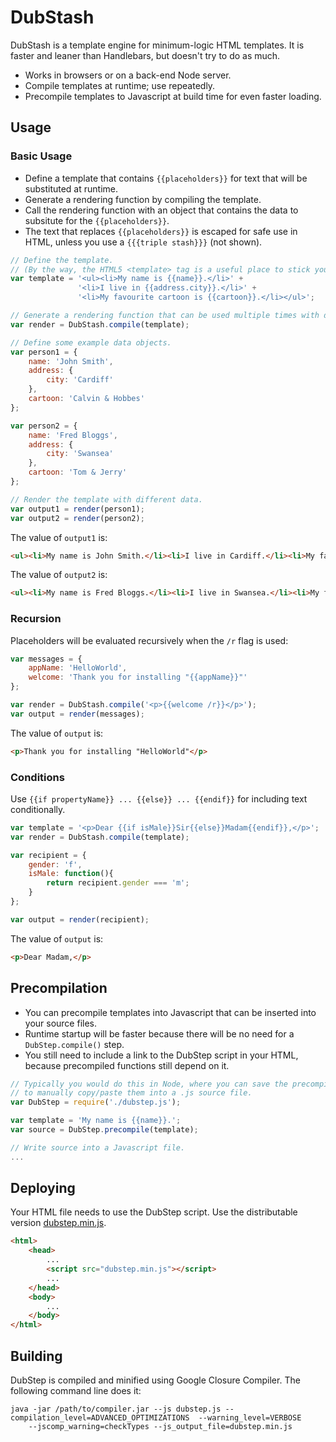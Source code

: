 DubStash
========

DubStash is a template engine for minimum-logic HTML templates. It is faster and leaner than 
Handlebars, but doesn't try to do as much.

* Works in browsers or on a back-end Node server.
* Compile templates at runtime; use repeatedly.
* Precompile templates to Javascript at build time for even faster loading.


## Usage

### Basic Usage

* Define a template that contains `{{placeholders}}` for text that will be substituted at runtime. 
* Generate a rendering function by compiling the template.
* Call the rendering function with an object that contains the data to subsitute for the 
  `{{placeholders}}`. 
* The text that replaces `{{placeholders}}` is escaped for safe use in HTML, unless you use a 
  `{{{triple stash}}}` (not shown).

```js
// Define the template. 
// (By the way, the HTML5 <template> tag is a useful place to stick your templates.)
var template = '<ul><li>My name is {{name}}.</li>' +
			   '<li>I live in {{address.city}}.</li>' +
			   '<li>My favourite cartoon is {{cartoon}}.</li></ul>';	

// Generate a rendering function that can be used multiple times with different data.
var render = DubStash.compile(template);

// Define some example data objects.
var person1 = {
	name: 'John Smith',
	address: {
		city: 'Cardiff'
	},
	cartoon: 'Calvin & Hobbes'
};

var person2 = {
	name: 'Fred Bloggs',
	address: {
		city: 'Swansea'
	},
	cartoon: 'Tom & Jerry'
};

// Render the template with different data.
var output1 = render(person1);
var output2 = render(person2);
```

The value of `output1` is:
```html
<ul><li>My name is John Smith.</li><li>I live in Cardiff.</li><li>My favourite cartoon is Calvin &amp; Hobbes.</li></ul>
```

The value of `output2` is:
```html
<ul><li>My name is Fred Bloggs.</li><li>I live in Swansea.</li><li>My favourite cartoon is Tom &amp; Jerry.</li></ul>
```

### Recursion

Placeholders will be evaluated recursively when the `/r` flag is used:

```js
var messages = {
	appName: 'HelloWorld',
	welcome: 'Thank you for installing "{{appName}}"'
};

var render = DubStash.compile('<p>{{welcome /r}}</p>');
var output = render(messages);
```

The value of `output` is:
```html
<p>Thank you for installing "HelloWorld"</p>
```

### Conditions

Use `{{if propertyName}} ... {{else}} ... {{endif}}` for including text conditionally.

```js
var template = '<p>Dear {{if isMale}}Sir{{else}}Madam{{endif}},</p>';
var render = DubStash.compile(template);

var recipient = {
	gender: 'f',
	isMale: function(){
		return recipient.gender === 'm';
	}
};

var output = render(recipient);
```

The value of `output` is:
```html
<p>Dear Madam,</p>
```

## Precompilation

* You can precompile templates into Javascript that can be inserted into your source files. 
* Runtime startup will be faster because there will be no need for a `DubStep.compile()` step.
* You still need to include a link to the DubStep script in your HTML, because precompiled functions
  still depend on it.

```js
// Typically you would do this in Node, where you can save the precompiled functions without having
// to manually copy/paste them into a .js source file.
var DubStep = require('./dubstep.js');

var template = 'My name is {{name}}.';
var source = DubStep.precompile(template);

// Write source into a Javascript file.
...
```

## Deploying

Your HTML file needs to use the DubStep script. Use the distributable version [dubstep.min.js](http://).

```html
<html>
	<head>
		...
		<script src="dubstep.min.js"></script>
		...
	</head>
	<body>
		...
	</body>
</html>
```

## Building

DubStep is compiled and minified using Google Closure Compiler. The following command line does it:

```
java -jar /path/to/compiler.jar --js dubstep.js --compilation_level=ADVANCED_OPTIMIZATIONS  --warning_level=VERBOSE 
	--jscomp_warning=checkTypes --js_output_file=dubstep.min.js
```